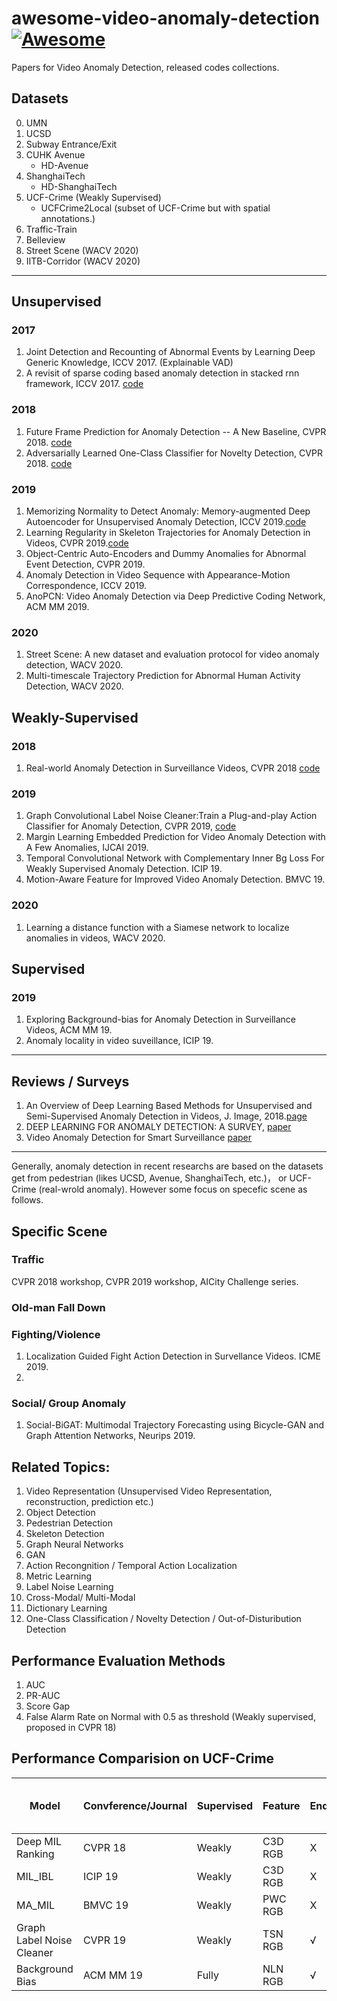 # awesome-video-anomaly-detection  [![Awesome](https://cdn.rawgit.com/sindresorhus/awesome/d7305f38d29fed78fa85652e3a63e154dd8e8829/media/badge.svg)](https://github.com/sindresorhus/awesome)
Papers for Video Anomaly Detection, released codes collections.
## Datasets
0. UMN
1. UCSD
2. Subway Entrance/Exit
3. CUHK Avenue
    - HD-Avenue
4. ShanghaiTech
    - HD-ShanghaiTech
5. UCF-Crime (Weakly Supervised)
    - UCFCrime2Local (subset of UCF-Crime but with spatial annotations.)
6. Traffic-Train
7. Belleview
8. Street Scene (WACV 2020)
9. IITB-Corridor (WACV 2020)
-----
## Unsupervised
### 2017
1. Joint Detection and Recounting of Abnormal Events by Learning Deep Generic Knowledge, ICCV 2017. (Explainable VAD)
2. A revisit of sparse coding based anomaly detection in stacked rnn framework, ICCV 2017. [code](https://github.com/StevenLiuWen/sRNN_TSC_Anomaly_Detection)
### 2018
1. Future Frame Prediction for Anomaly Detection -- A New Baseline, CVPR 2018. [code](https://github.com/StevenLiuWen/ano_pred_cvpr2018)
2. Adversarially Learned One-Class Classifier for Novelty Detection, CVPR 2018. [code](https://github.com/khalooei/ALOCC-CVPR2018)

### 2019
1. Memorizing Normality to Detect Anomaly: Memory-augmented Deep Autoencoder for Unsupervised Anomaly Detection, ICCV 2019.[code](https://github.com/donggong1/memae-anomaly-detection)
2. Learning Regularity in Skeleton Trajectories for Anomaly Detection in Videos, CVPR 2019.[code](https://github.com/RomeroBarata/skeleton_based_anomaly_detection)
3. Object-Centric Auto-Encoders and Dummy Anomalies for Abnormal Event Detection, CVPR 2019.
4. Anomaly Detection in Video Sequence with Appearance-Motion Correspondence, ICCV 2019.
5. AnoPCN: Video Anomaly Detection via Deep Predictive Coding Network, ACM MM 2019.
### 2020
1. Street Scene: A new dataset and evaluation protocol for video anomaly detection, WACV 2020.
2. Multi-timescale Trajectory Prediction for Abnormal Human Activity Detection, WACV 2020.

## Weakly-Supervised
### 2018
1. Real-world Anomaly Detection in Surveillance Videos, CVPR 2018 [code](https://github.com/WaqasSultani/AnomalyDetectionCVPR2018)
### 2019
1. Graph Convolutional Label Noise Cleaner:Train a Plug-and-play Action Classifier for Anomaly Detection, CVPR 2019, 
[code](https://github.com/jx-zhong-for-academic-purpose/GCN-Anomaly-Detection)
2. Margin Learning Embedded Prediction for Video Anomaly Detection with A Few Anomalies, IJCAI 2019.
3. Temporal Convolutional Network with Complementary Inner Bg Loss For Weakly Supervised Anomaly Detection. ICIP 19.
4. Motion-Aware Feature for Improved Video Anomaly Detection. BMVC 19.
### 2020
1. Learning a distance function with a Siamese network to localize anomalies in videos, WACV 2020.

## Supervised
### 2019
1. Exploring Background-bias for Anomaly Detection in Surveillance Videos, ACM MM 19.
2. Anomaly locality in video suveillance, ICIP 19.

------
## Reviews / Surveys
1. An Overview of Deep Learning Based Methods for Unsupervised and Semi-Supervised Anomaly Detection in Videos, J. Image, 2018.[page](https://beedotkiran.github.io/VideoAnomaly.html)
2. DEEP LEARNING FOR ANOMALY DETECTION: A SURVEY, [paper](https://arxiv.org/pdf/1901.03407.pdf)
3. Video Anomaly Detection for Smart Surveillance [paper](https://arxiv.org/pdf/2004.00222.pdf)
------
Generally, anomaly detection in recent researchs are based on the datasets get from pedestrian (likes UCSD, Avenue, ShanghaiTech, etc.)， or UCF-Crime (real-wrold anomaly).
However some focus on specefic scene as follows.

## Specific Scene
### Traffic
CVPR 2018 workshop, CVPR 2019 workshop, AICity Challenge series.

### Old-man Fall Down

### Fighting/Violence
1. Localization Guided Fight Action Detection in Survellance Videos. ICME 2019.
2. 

### Social/ Group Anomaly
1. Social-BiGAT: Multimodal Trajectory Forecasting using Bicycle-GAN and Graph Attention Networks, Neurips 2019.

## Related Topics:
1. Video Representation (Unsupervised Video Representation, reconstruction, prediction etc.)
2. Object Detection
3. Pedestrian Detection
4. Skeleton Detection
5. Graph Neural Networks
6. GAN
7. Action Recongnition / Temporal Action Localization
8. Metric Learning
9. Label Noise Learning
10. Cross-Modal/ Multi-Modal
11. Dictionary Learning
12. One-Class Classification / Novelty Detection / Out-of-Disturibution Detection

## Performance Evaluation Methods
1. AUC
2. PR-AUC
3. Score Gap
4. False Alarm Rate on Normal with 0.5 as threshold (Weakly supervised, proposed in CVPR 18)

## Performance Comparision on UCF-Crime 
|Model| Convference/Journal |Supervised| Feature | End2End| 32 Segments | AUC (%) | FAR@0.5 on Normal (%)| 
|----|----|----|----|-----|----|----|----|
|Deep MIL Ranking | CVPR 18 | Weakly | C3D RGB | X | √ | 75.41 | 1.9|
|MIL_IBL |  ICIP 19 | Weakly | C3D RGB | X | √ |  78.66 | -|
|MA_MIL| BMVC 19 | Weakly | PWC RGB| X | √ |  79.0 | -|
|Graph Label Noise Cleaner | CVPR 19 | Weakly | TSN RGB | √ | X | 82.12 | 0.1|
|Background Bias | ACM MM 19 | Fully | NLN RGB | √ | X | 82.0 | - |
